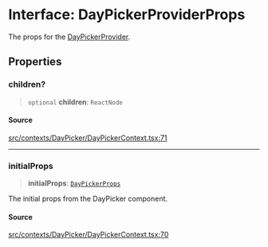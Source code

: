 # Interface: DayPickerProviderProps

The props for the [DayPickerProvider](../functions/DayPickerProvider.md).

## Properties

### children?

> `optional` **children**: `ReactNode`

#### Source

[src/contexts/DayPicker/DayPickerContext.tsx:71](https://github.com/gpbl/react-day-picker/blob/a604fd23887c832117da414a9c63b1b84efb97d9/src/contexts/DayPicker/DayPickerContext.tsx#L71)

***

### initialProps

> **initialProps**: [`DayPickerProps`](../type-aliases/DayPickerProps.md)

The initial props from the DayPicker component.

#### Source

[src/contexts/DayPicker/DayPickerContext.tsx:70](https://github.com/gpbl/react-day-picker/blob/a604fd23887c832117da414a9c63b1b84efb97d9/src/contexts/DayPicker/DayPickerContext.tsx#L70)
